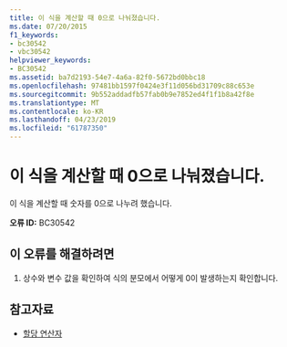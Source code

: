 ```yaml
---
title: 이 식을 계산할 때 0으로 나눠졌습니다.
ms.date: 07/20/2015
f1_keywords:
- bc30542
- vbc30542
helpviewer_keywords:
- BC30542
ms.assetid: ba7d2193-54e7-4a6a-82f0-5672bd0bbc18
ms.openlocfilehash: 97481bb1597f0424e3f11d056bd31709c88c653e
ms.sourcegitcommit: 9b552addadfb57fab0b9e7852ed4f1f1b8a42f8e
ms.translationtype: MT
ms.contentlocale: ko-KR
ms.lasthandoff: 04/23/2019
ms.locfileid: "61787350"
---
```

# <a name="division-by-zero-occurred-while-evaluating-this-expression"></a>이 식을 계산할 때 0으로 나눠졌습니다.
이 식을 계산할 때 숫자를 0으로 나누려 했습니다.  
  
 **오류 ID:** BC30542  
  
## <a name="to-correct-this-error"></a>이 오류를 해결하려면  
  
1. 상수와 변수 값을 확인하여 식의 분모에서 어떻게 0이 발생하는지 확인합니다.  
  
## <a name="see-also"></a>참고자료

- [할당 연산자](../../visual-basic/language-reference/operators/assignment-operators.md)
